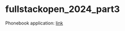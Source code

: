 # fullstackopen_2024_part3

Phonebook application: [link](https://phonebook-backend-qw61.onrender.com/)